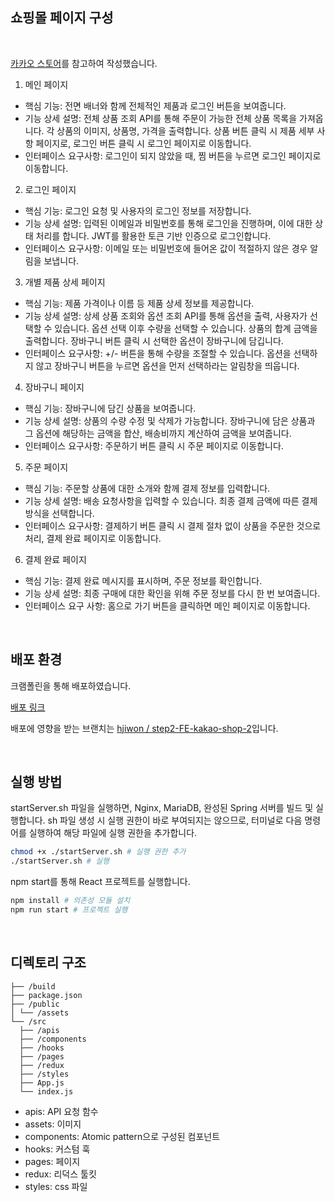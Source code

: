 ## **쇼핑몰 페이지 구성**

<br />

[카카오 스토어](https://store.kakao.com)를 참고하여 작성했습니다. 

1. 메인 페이지
- 핵심 기능: 전면 배너와 함께 전체적인 제품과 로그인 버튼을 보여줍니다.
- 기능 상세 설명: 전체 상품 조회 API를 통해 주문이 가능한 전체 상품 목록을 가져옵니다. 각 상품의 이미지, 상품명, 가격을 출력합니다. 상품 버튼 클릭 시 제품 세부 사항 페이지로, 로그인 버튼 클릭 시 로그인 페이지로 이동합니다.
- 인터페이스 요구사항: 로그인이 되지 않았을 때, 찜 버튼을 누르면 로그인 페이지로 이동합니다.

2. 로그인 페이지
- 핵심 기능: 로그인 요청 및 사용자의 로그인 정보를 저장합니다.
- 기능 상세 설명: 입력된 이메일과 비밀번호를 통해 로그인을 진행하며, 이에 대한 상태 처리를 합니다. JWT를 활용한 토큰 기반 인증으로 로그인합니다.
- 인터페이스 요구사항: 이메일 또는 비밀번호에 들어온 값이 적절하지 않은 경우 알림을 보냅니다.

3. 개별 제품 상세 페이지
- 핵심 기능: 제품 가격이나 이름 등 제품 상세 정보를 제공합니다.
- 기능 상세 설명: 상세 상품 조회와 옵션 조회 API를 통해 옵션을 출력, 사용자가 선택할 수 있습니다. 옵션 선택 이후 수량을 선택할 수 있습니다. 상품의 합계 금액을 출력합니다. 장바구니 버튼 클릭 시 선택한 옵션이 장바구니에 담깁니다.
- 인터페이스 요구사항: +/- 버튼을 통해 수량을 조절할 수 있습니다. 옵션을 선택하지 않고 장바구니 버튼을 누르면 옵션을 먼저 선택하라는 알림창을 띄웁니다.

4. 장바구니 페이지
- 핵심 기능: 장바구니에 담긴 상품을 보여줍니다.
- 기능 상세 설명: 상품의 수량 수정 및 삭제가 가능합니다. 장바구니에 담은 상품과 그 옵션에 해당하는 금액을 합산, 배송비까지 계산하여 금액을 보여줍니다.
- 인터페이스 요구사항: 주문하기 버튼 클릭 시 주문 페이지로 이동합니다.

5. 주문 페이지
- 핵심 기능: 주문할 상품에 대한 소개와 함께 결제 정보를 입력합니다.
- 기능 상세 설명: 배송 요청사항을 입력할 수 있습니다. 최종 결제 금액에 따른 결제 방식을 선택합니다.
- 인터페이스 요구사항: 결제하기 버튼 클릭 시 결제 절차 없이 상품을 주문한 것으로 처리, 결제 완료 페이지로 이동합니다.

6. 결제 완료 페이지
- 핵심 기능: 결제 완료 메시지를 표시하며, 주문 정보를 확인합니다.
- 기능 상세 설명: 최종 구매에 대한 확인을 위해 주문 정보를 다시 한 번 보여줍니다.
- 인터페이스 요구 사항: 홈으로 가기 버튼을 클릭하면 메인 페이지로 이동합니다.

<br />

## **배포 환경**


크램폴린을 통해 배포하였습니다. 

[배포 링크](https://user-app.krampoline.com/ke15625760cfba/)

배포에 영향을 받는 브랜치는 [hjiwon / step2-FE-kakao-shop-2](https://github.com/hjiwon/step2-FE-kakao-shop-2)입니다.

<br />

## **실행 방법**


startServer.sh 파일을 실행하면, Nginx, MariaDB, 완성된 Spring 서버를 빌드 및 실행합니다.
sh 파일 생성 시 실행 권한이 바로 부여되지는 않으므로, 터미널로 다음 명령어를 실행하여 해당 파일에 실행 권한을 추가합니다.
```bash
chmod +x ./startServer.sh # 실행 권한 추가
./startServer.sh # 실행
```

npm start를 통해 React 프로젝트를 실행합니다.
```bash
npm install # 의존성 모듈 설치
npm run start # 프로젝트 실행
```

<br />

## **디렉토리 구조**


```
├── /build
├── package.json
├── /public
│ └── /assets
└── /src
  ├── /apis
  ├── /components
  ├── /hooks
  ├── /pages
  ├── /redux
  ├── /styles
  ├── App.js
  └── index.js
```
+ apis: API 요청 함수
+ assets: 이미지
+ components: Atomic pattern으로 구성된 컴포넌트
+ hooks: 커스텀 훅
+ pages: 페이지
+ redux: 리덕스 툴킷
+ styles: css 파일
